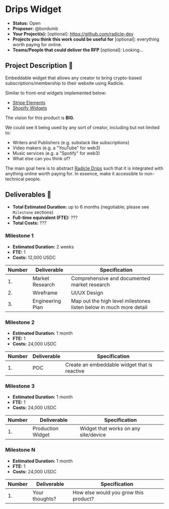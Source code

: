 # Drips Widget

- **Status:** Open 
- **Proposer:** @bordumb
- **Your Project(s):** [optional]: https://github.com/radicle-dev
- **Projects you think this work could be useful for** [optional]: everything worth paying for online.
- **Teams/People that could deliver the RFP** [optional]: Looking...

## Project Description :page_facing_up:

Embeddable widget that allows any creator to bring crypto-based subscriptions/membership to their website using Radicle.

Similar to front-end widgets implemented below:
* [Stripe Elements](https://stripe.com/en-gb/payments/elements)
* [Shopify Widgets](https://taggbox.com/support/how-to-embed-widget-on-shopify-website/)

The vision for this product is **BIG**.

We could see it being used by any sort of creator, including but not limited to:
* Writers and Publishers (e.g. substack like subscriptions)
* Video makers (e.g. a "YouTube" for web3)
* Music services (e.g. a "Spotify" for web3)
* What else can you think of?

The main goal here is to abstract [Radicle Drips](https://docs.drips.network/docs/whats-a-drip.html) such that it is integrated with anything online worth paying for. In essence, make it accessible to non-technical people.

## Deliverables :nut_and_bolt:

- **Total Estimated Duration:** up to 6 months (negotiable; please see `Milestone` sections)
- **Full-time equivalent (FTE):** ???
- **Total Costs:** ???

### Milestone 1

- **Estimated Duration:** 2 weeks
- **FTE:** 1
- **Costs:** 12,000 USDC

| Number | Deliverable      | Specification                                                      |
|--------|------------------|--------------------------------------------------------------------|
| 1.     | Market Research  | Comprehensive and documented market research                       |
| 2.     | Wireframe        | UI/UX Design                                                       |
| 3.     | Engineering Plan | Map out the high level milestones listen below in much more detail |

### Milestone 2

- **Estimated Duration:** 1 month
- **FTE:** 1
- **Costs:** 24,000 USDC

| Number | Deliverable | Specification                                |
| ------ |-------------|----------------------------------------------|
| 1.     | POC         | Create an embeddable widget that is reactive |

### Milestone 3

- **Estimated Duration:** 1 month
- **FTE:** 1
- **Costs:** 24,000 USDC

| Number | Deliverable       | Specification                        |
| ------ |-------------------|--------------------------------------|
| 1.     | Production Widget | Widget that works on any site/device |

### Milestone N

- **Estimated Duration:** 1 month
- **FTE:** 1
- **Costs:** 24,000 USDC

| Number | Deliverable    | Specification                         |
| ------ |----------------|---------------------------------------|
| 1.     | Your thoughts? | How else would you grow this product? |
